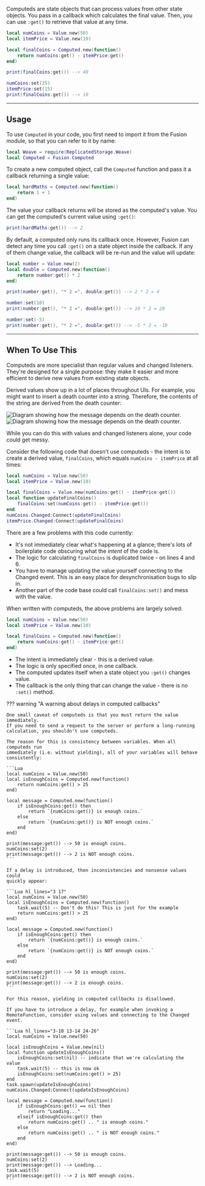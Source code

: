 Computeds are state objects that can process values from other state objects.
You pass in a callback which calculates the final value. Then, you can use
`:get()` to retrieve that value at any time.

```Lua
local numCoins = Value.new(50)
local itemPrice = Value.new(10)

local finalCoins = Computed.new(function()
    return numCoins:get() - itemPrice:get()
end)

print(finalCoins:get()) --> 40

numCoins:set(25)
itemPrice:set(15)
print(finalCoins:get()) --> 10
```

-----

## Usage

To use `Computed` in your code, you first need to import it from the Fusion
module, so that you can refer to it by name:

```Lua linenums="1" hl_lines="2"
local Weave = require(ReplicatedStorage.Weave)
local Computed = Fusion.Computed
```

To create a new computed object, call the `Computed` function and pass it a
callback returning a single value:

```Lua
local hardMaths = Computed.new(function()
    return 1 + 1
end)
```

The value your callback returns will be stored as the computed's value. You can
get the computed's current value using `:get()`:

```Lua
print(hardMaths:get()) --> 2
```

By default, a computed only runs its callback once. However, Fusion can detect
any time you call `:get()` on a state object inside the callback. If any of them
change value, the callback will be re-run and the value will update:

```Lua
local number = Value.new(2)
local double = Computed.new(function()
    return number:get() * 2
end)

print(number:get(), "* 2 =", double:get()) --> 2 * 2 = 4

number:set(10)
print(number:get(), "* 2 =", double:get()) --> 10 * 2 = 20

number:set(-5)
print(number:get(), "* 2 =", double:get()) --> -5 * 2 = -10
```

-----

## When To Use This

Computeds are more specialist than regular values and changed listeners. They're
designed for a single purpose: they make it easier and more efficient to derive
new values from existing state objects.

Derived values show up in a lot of places throughout UIs. For example, you might
want to insert a death counter into a string. Therefore, the contents of the
string are derived from the death counter:

![Diagram showing how the message depends on the death counter.](Derived-Value-Dark.svg#only-dark)
![Diagram showing how the message depends on the death counter.](Derived-Value-Light.svg#only-light)

While you can do this with values and changed listeners alone, your code could get messy.

Consider the following code that doesn't use computeds - the intent is to create
a derived value, `finalCoins`, which equals `numCoins - itemPrice` at all times:

```Lua linenums="1"
local numCoins = Value.new(50)
local itemPrice = Value.new(10)

local finalCoins = Value.new(numCoins:get() - itemPrice:get())
local function updateFinalCoins()
    finalCoins:set(numCoins:get() - itemPrice:get())
end
numCoins.Changed:Connect(updateFinalCoins)
itemPrice.Changed:Connect(updateFinalCoins)
```

There are a few problems with this code currently:

- It's not immediately clear what's happening at a glance; there's lots of
boilerplate code obscuring what the *intent* of the code is.
- The logic for calculating `finalCoins` is duplicated twice - on lines 4 and 6.
- You have to manage updating the value yourself connecting to the Changed event. This is an
easy place for desynchronisation bugs to slip in.
- Another part of the code base could call `finalCoins:set()` and mess with the
value.

When written with computeds, the above problems are largely solved:

```Lua linenums="1"
local numCoins = Value.new(50)
local itemPrice = Value.new(10)

local finalCoins = Computed.new(function()
    return numCoins:get() - itemPrice:get()
end)
```

- The intent is immediately clear - this is a derived value.
- The logic is only specified once, in one callback.
- The computed updates itself when a state object you `:get()` changes value.
- The callback is the only thing that can change the value - there is no `:set()`
method.

??? warning "A warning about delays in computed callbacks"

    One small caveat of computeds is that you must return the value immediately.
    If you need to send a request to the server or perform a long-running
    calculation, you shouldn't use computeds.

    The reason for this is consistency between variables. When all computeds run
    immediately (i.e. without yielding), all of your variables will behave
    consistently:

    ```Lua
    local numCoins = Value.new(50)
    local isEnoughCoins = Computed.new(function()
        return numCoins:get() > 25
    end)

    local message = Computed.new(function()
        if isEnoughCoins:get() then
            return `{numCoins:get()} is enough coins.`
        else
            return `{numCoins:get()} is NOT enough coins.`
        end
    end)

    print(message:get()) --> 50 is enough coins.
    numCoins:set(2)
    print(message:get()) --> 2 is NOT enough coins.
    ```

    If a delay is introduced, then inconsistencies and nonsense values could
    quickly appear:

    ```Lua hl_lines="3 17"
    local numCoins = Value.new(50)
    local isEnoughCoins = Computed.new(function()
        task.wait(5) -- Don't do this! This is just for the example
        return numCoins:get() > 25
    end)

    local message = Computed.new(function()
        if isEnoughCoins:get() then
            return `{numCoins:get()} is enough coins.`
        else
            return `{numCoins:get()} is NOT enough coins.`
        end
    end)

    print(message:get()) --> 50 is enough coins.
    numCoins:set(2)
    print(message:get()) --> 2 is enough coins.
    ```

    For this reason, yielding in computed callbacks is disallowed.

    If you have to introduce a delay, for example when invoking a
    RemoteFunction, consider using values and connecting to the Changed event.

    ```Lua hl_lines="3-10 13-14 24-26"
    local numCoins = Value.new(50)

    local isEnoughCoins = Value.new(nil)
    local function updateIsEnoughCoins()
        isEnoughCoins:set(nil) -- indicate that we're calculating the value
        task.wait(5) -- this is now ok
        isEnoughCoins:set(numCoins:get() > 25)
    end
    task.spawn(updateIsEnoughCoins)
    numCoins.Changed:Connect(updateIsEnoughCoins)

    local message = Computed.new(function()
        if isEnoughCoins:get() == nil then
            return "Loading..."
        elseif isEnoughCoins:get() then
            return numCoins:get() .. " is enough coins."
        else
            return numCoins:get() .. " is NOT enough coins."
        end
    end)

    print(message:get()) --> 50 is enough coins.
    numCoins:set(2)
    print(message:get()) --> Loading...
    task.wait(5)
    print(message:get()) --> 2 is NOT enough coins.
    ```